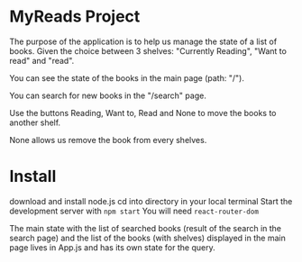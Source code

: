 # MyReads Project

The purpose of the application is to help us manage the state of a list of books. Given the choice between 3 shelves: "Currently Reading", "Want to read" and "read".

You can see the state of the books in the main page (path: "/").

You can search for new books in the "/search" page.

Use the buttons Reading, Want to, Read and None to move the books to another shelf.

None allows us remove the book from every shelves.


# Install
download and install node.js
cd into directory in your local terminal
Start the development server with `npm start`
You will need `react-router-dom`



The main state with the list of searched books (result of the search in the search page) and the list of the books (with shelves) displayed in the main page lives in App.js and has its own state for the query.
